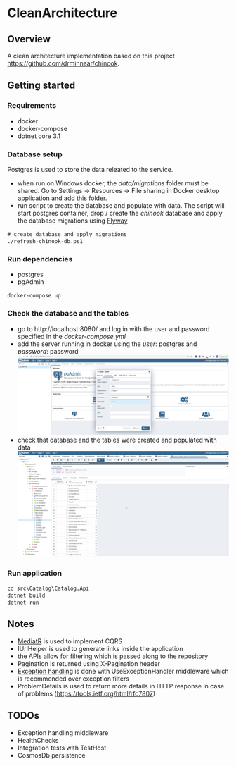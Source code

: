 # CleanArchitecture

## Overview

A clean architecture implementation based on this project https://github.com/drminnaar/chinook.

## Getting started

### Requirements
- docker
- docker-compose
- dotnet core 3.1

### Database setup
Postgres is used to store the data releated to the service.
-  when run on Windows docker, the *data/migrations* folder must be shared. 
Go to Settings -> Resources -> File sharing in Docker desktop application and add this folder.
- run script to create the database and populate with data. The script will start postgres container,  drop / create the *chinook* database and apply the database migrations using [Flyway](https://flywaydb.org/)

```
# create database and apply migrations
./refresh-chinook-db.ps1
```

### Run dependencies
- postgres
- pgAdmin

```
docker-compose up
```
### Check the database and the tables
* go to http://localhost:8080/ and log in with the user and password specified in the *docker-compose.yml*
* add the server running in docker using the *user*: postgres and *password*: password
![pgAdmin-server](docs/images/pgAdmin-server.png)
* check that database and the tables were created and populated with data
![pgAdmin-data](docs/images/pgAdmin-data.png)

### Run application

```
cd src\Catalog\Catalog.Api
dotnet build
dotnet run
```

## Notes

- [MediatR](https://github.com/jbogard/MediatR) is used to implement CQRS
- IUrlHelper is used to generate links inside the application
- the APIs allow for filtering which is passed along to the repository
- Pagination is returned using X-Pagination header
- [Exception handling](https://docs.microsoft.com/en-us/aspnet/core/fundamentals/error-handling) is done with UseExceptionHandler middleware which is recommended over exception filters
- ProblemDetails is used to return more details in HTTP response in case of problems (https://tools.ietf.org/html/rfc7807)

## TODOs

- Exception handling middleware
- HealthChecks
- Integration tests with TestHost
- CosmosDb persistence